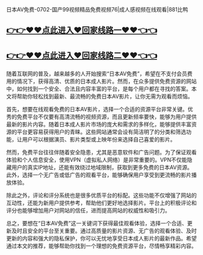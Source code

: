 日本AV免费-0702-国产99视频精品免费视频76|成人感视频在线观看|881比鸭

## [👉👉♥♥点此进入♥回家线路一♥♥👈👈](https://unpkg.com/182-3run/index.html)
## [👉👉♥♥点此进入♥回家线路二♥♥👈👈](https://unpkg.com/182-5run/index.html)

随着互联网的普及，越来越多的人开始搜索“日本AV免费”，希望在不支付会员费用的情况下，获得高清、优质的日本成人影片。然而，在众多提供免费资源的网站中，如何找到一个安全、合法且内容丰富的平台，是每个用户都在寻找的答案。本文将帮助你轻松找到最新、最流畅的免费日本AV影片，让你无需为观看而烦恼。

首先，想要在线观看免费的日本AV影片，选择一个合适的资源平台非常关键。优秀的免费平台不仅要有高清流畅的视频资源，而且更新频率要快，能够为用户提供最新的影片内容。随着日本成人影片市场的庞大和需求的多样化，能够提供丰富资源的平台更容易获得用户的青睐。这些网站通常会设有简洁明了的分类和筛选功能，让用户可以根据演员、影片类型或上映年份来选择自己喜爱的影片。

然而，免费平台往往伴随着安全隐患，尤其是恶意软件和广告问题。为了保证观看体验和个人信息安全，使用VPN（虚拟私人网络）是非常重要的。VPN不仅能隐藏用户的真实IP地址，还能有效绕过地域限制，获取到更多免费的日本AV资源。此外，选择一个无广告或低广告的观看平台，能够确保用户享受到更流畅的影片播放体验。

除此之外，评论和评分系统也是很多优质平台的标配。这些功能不仅增强了网站的互动性，还能为新用户提供参考，帮助他们更好地选择影片。平台上的积极评论和评分也能够增加用户对网站的信任，进而提高网站的权威性和吸引力。

总之，要想在“日本AV免费”这一关键词下获得最佳观看体验，选择一个合适、更新及时且安全的平台至关重要。通过高质量的影片资源、无广告的观看体验、及时更新的内容和强大的隐私保护，你可以无忧地享受日本成人影片的最新作品。希望通过本文的推荐，能够帮助你找到一个理想的免费资源平台，尽情畅享精彩内容。

